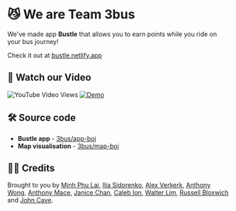 # 😼 We are Team 3bus
We've made app **Bustle** that allows you to earn points while you ride on your bus journey!

Check it out at [bustle.netlify.app](https://bustle.netlify.app/)

## 🎥 Watch our Video
![YouTube Video Views](https://img.shields.io/youtube/views/GBad4Pu6kyk?style=social)
[![Demo](https://user-images.githubusercontent.com/2031472/185774587-46df4cea-6ef9-4e4d-9c3e-f1611f56f95b.jpeg)](https://www.youtube.com/watch?v=GBad4Pu6kyk)

## 🛠 Source code
- **Bustle app** - [3bus/app-boi](https://github.com/3bus/app-boi)
- **Map visualisation** - [3bus/map-boi](https://github.com/3bus/map-boi)

## 👯‍♀️ Credits

Brought to you by [Minh Phu Lai](https://github.com/MinhPhu0304), [Ilia Sidorenko](https://github.com/noway), [Alex Verkerk](https://github.com/Alxjlv), [Anthony Wong](https://github.com/anthonywongnz), [Anthony Mace](https://github.com/JacobKorn), [Janice Chan](https://standardresume.co/r/ccsjanice), [Caleb Ion](https://github.com/Calebhino), [Walter Lim](https://github.com/waltzaround), [Russell Bloxwich](https://github.com/RussellBloxwich) and [John Cave](https://github.com/johncave).
